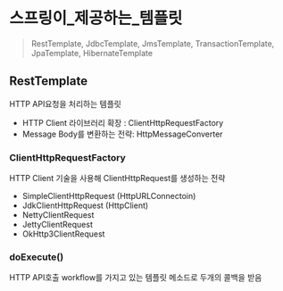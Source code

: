# 스프링이_제공하는\_템플릿

> RestTemplate, JdbcTemplate, JmsTemplate, TransactionTemplate, JpaTemplate, HibernateTemplate

## RestTemplate

HTTP API요청을 처리하는 템플릿

- HTTP Client 라이브러리 확장 : ClientHttpRequestFactory
- Message Body를 변환하는 전략: HttpMessageConverter

### ClientHttpRequestFactory

HTTP Client 기술을 사용해 ClientHttpRequest를 생성하는 전략

- SimpleClientHttpRequest (HttpURLConnectoin)
- JdkClientHttpRequest (HttpClient)
- NettyClientRequest
- JettyClientRequest
- OkHttp3ClientRequest

### doExecute()

HTTP API호출 workflow를 가지고 있는 템플릿 메소드로 두개의 콜백을 받음

